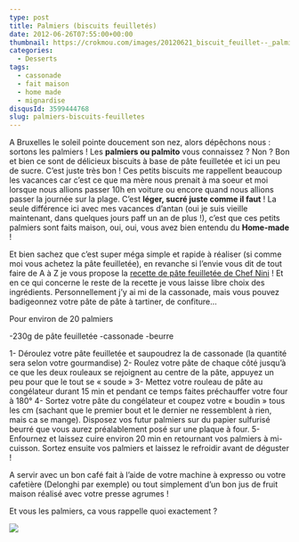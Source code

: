 ```yaml
---
type: post
title: Palmiers (biscuits feuilletés)
date: 2012-06-26T07:55:00+00:00
thumbnail: https://crokmou.com/images/20120621_biscuit_feuillet--_palmier_0003.jpg
categories:
  - Desserts
tags:
  - cassonade
  - fait maison
  - home made
  - mignardise
disqusId: 3599444768
slug: palmiers-biscuits-feuilletes
---
```


A Bruxelles le soleil pointe doucement son nez, alors dépêchons nous : sortons les palmiers ! Les **palmiers ou palmito** vous connaissez ? Non ? Bon et bien ce sont de délicieux biscuits à base de pâte feuilletée et ici un peu de sucre. C’est juste très bon ! Ces petits biscuits me rappellent beaucoup les vacances car c’est ce que ma mère nous prenait à ma soeur et moi lorsque nous allions passer 10h en voiture ou encore quand nous allions passer la journée sur la plage. C’est **léger, sucré juste comme il faut** ! La seule différence ici avec mes vacances d’antan (oui je suis vieille maintenant, dans quelques jours paff un an de plus !), c’est que ces petits palmiers sont faits maison, oui, oui, vous avez bien entendu du **Home-made** !

Et bien sachez que c’est super méga simple et rapide à réaliser (si comme moi vous achetez la pâte feuilletée), en revanche si l’envie vous dit de tout faire de A à Z je vous propose la [recette de pâte feuilletée de Chef Nini](http://www.chefnini.com/pate-feuilletee/) ! Et en ce qui concerne le reste de la recette je vous laisse libre choix des ingrédients. Personnellement j’y ai mi de la cassonade, mais vous pouvez badigeonnez votre pâte de pâte à tartiner, de confiture…

Pour environ de 20 palmiers

-230g de pâte feuilletée
-cassonade
-beurre

1- Déroulez votre pâte feuilletée et saupoudrez la de cassonade (la quantité sera selon votre gourmandise)
2- Roulez votre pâte de chaque côté jusqu’à ce que les deux rouleaux se rejoignent au centre de la pâte, appuyez un peu pour que le tout se « soude »
3- Mettez votre rouleau de pâte au congélateur durant 15 min et pendant ce temps faites préchauffer votre four à 180°
4- Sortez votre pâte du congélateur et coupez votre « boudin » tous les cm (sachant que le premier bout et le dernier ne ressemblent à rien, mais ca se mange). Disposez vos futur palmiers sur du papier sulfurisé beurré que vous aurez préalablement posé sur une plaque à four.
5- Enfournez et laissez cuire environ 20 min en retournant vos palmiers à mi-cuisson. Sortez ensuite vos palmiers et laissez le refroidir avant de déguster !

A servir avec un bon café fait à l’aide de votre machine à expresso ou votre cafetière (Delonghi par exemple) ou tout simplement d’un bon jus de fruit maison réalisé avec votre presse agrumes !

Et vous les palmiers, ca vous rappelle quoi exactement ?

[![](http://4.bp.blogspot.com/-odXVK3qJFn8/T-lcnt6WE7I/AAAAAAAACsI/qf754Qg968g/s1600/kawaii_onionhead_93.gif)](http://4.bp.blogspot.com/-odXVK3qJFn8/T-lcnt6WE7I/AAAAAAAACsI/qf754Qg968g/s1600/kawaii_onionhead_93.gif)